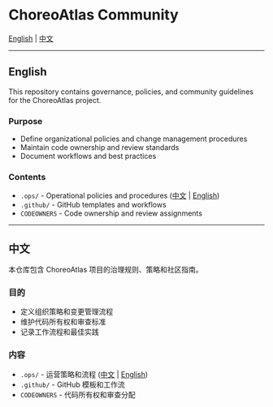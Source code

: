 # ChoreoAtlas Community

[English](#english) | [中文](#中文)

---

## English

This repository contains governance, policies, and community guidelines for the ChoreoAtlas project.

### Purpose

- Define organizational policies and change management procedures
- Maintain code ownership and review standards
- Document workflows and best practices

### Contents

- `.ops/` - Operational policies and procedures ([中文](.ops/guard.md) | [English](.ops/guard.en.md))
- `.github/` - GitHub templates and workflows
- `CODEOWNERS` - Code ownership and review assignments

---

## 中文

本仓库包含 ChoreoAtlas 项目的治理规则、策略和社区指南。

### 目的

- 定义组织策略和变更管理流程
- 维护代码所有权和审查标准
- 记录工作流程和最佳实践

### 内容

- `.ops/` - 运营策略和流程 ([中文](.ops/guard.md) | [English](.ops/guard.en.md))
- `.github/` - GitHub 模板和工作流
- `CODEOWNERS` - 代码所有权和审查分配